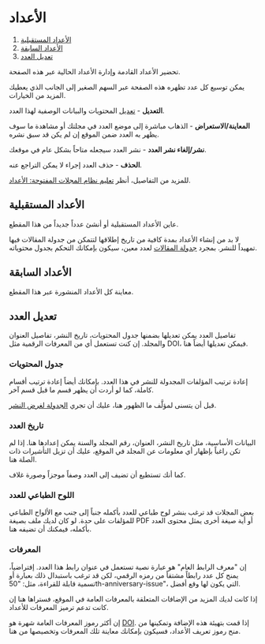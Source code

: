 ﻿# الأعداد

1. [الأعداد المستقبلية](issue-management#future-issues)
1. [الأعداد السابقة](issue-management#back-issues)
1. [تعديل العدد](issue-management#edit-issue)

تحضير الأعداد القادمة وإدارة الأعداد الحالية عبر هذه الصفحة.

يمكن توسيع كل عدد تظهره هذه الصفحة عبر السهم الصغير إلى الجانب الذي يعطيك المزيد من الخيارات.

**التعديل** - [تعديل](issue-management#edit-issue) المحتويات والبيانات الوصفية لهذا العدد.

**المعاينة/الاستعراض** - الذهاب مباشرة إلى موضع العدد في مجلتك أو مشاهدة ما سوف يظهر به العدد ضمن الموقع إن لم يكن قد سبق نشره.

**نشر/إلغاء نشر العدد** - نشر العدد سيجعله متاحاً بشكل عام في موقعك.

**الحذف** - حذف العدد إجراء لا يمكن التراجع عنه.

للمزيد من التفاصيل، أنظر [تعليم نظام المجلات المفتوحة: الأعداد](https://docs.pkp.sfu.ca/learning-ojs/ar/issues).

## <a name="future-issues"></a>الأعداد المستقبلية

عاين الأعداد المستقبلية أو أنشئ عدداً جديداً من هذا المقطع.

لا بد من إنشاء الأعداد بمدة كافية من تاريخ إطلاقها لتتمكن من جدولة المقالات فيها تمهيداً للنشر. بمجرد [جدولة المقالات](editorial-workflow/production#publish) لعدد معين، سيكون بإمكانك التحكم بجدول محتوياته.

## <a name="back-issues"></a>الأعداد السابقة

معاينة كل الأعداد المنشورة عبر هذا المقطع.

## <a name="edit-issue"></a>تعديل العدد

تفاصيل العدد يمكن تعديلها بضمنها جدول المحتويات، تاريخ النشر، تفاصيل العنوان والمجلد. إن كنت تستعمل أي من المعرفات الرقمية مثل DOI، فيمكن تعديلها أيضاً هنا.

### <a name="edit-issue-toc"></a>جدول المحتويات

إعادة ترتيب المؤلفات المجدولة للنشر في هذا العدد. بإمكانك أيضاً إعادة ترتيب أقسام كاملة، كما لو أردت أن يظهر قسم ما قبل قسم آخر.

قبل أن يتسنى لمؤلَّف ما الظهور هنا، عليك أن تجري [الجدولة لغرض النشر](editorial-workflow/production#publish).

### <a name="edit-issue-data"></a>تاريخ العدد

البيانات الأساسية، مثل تاريخ النشر، العنوان، رقم المجلد والسنة يمكن إعدادها هنا. إذا لم تكن راغباً بإظهار أي معلومات عن المجلد في الموقع، عليك أن تزيل التأشيرات ذات الصلة هنا.

كما أنك تستطيع أن تضيف إلى العدد وصفاً موجزاً وصورة غلاف.

### <a name="edit-issue-galley"></a>اللوح الطباعي للعدد

بعض المجلات قد ترغب بنشر لوح طباعي للعدد بأكمله جنباً إلى جنب مع الألواح الطباعي للمؤلفات على حدة. لو كان لديك ملف بصيغة PDF أو أية صيغة أخرى يمثل محتوى العدد بأكمله، فيمكنك أن تضيفه هنا.

### <a name="edit-issue-identifiers"></a>المعرفات

إن "معرف الرابط العام" هو عبارة نصية تستعمل في عنوان رابط هذا العدد. إفتراضياً، يمنح كل عدد رابطاً مشتقاً من رمزه الرقمي، لكن قد ترغب باستبدال ذلك بعبارة أو تسمية قابلة للقراءة، مثل: "50th-anniversary-issue"، التي يكون لها وقع أفضل.

إذا كانت لديك المزيد من الإضافات المتعلقة بالمعرفات العامة في الموقع، فستراها هنا إن كانت تدعم ترميز المعرفات للأعداد.

إن أكثر رموز المعرفات العامة شهرة هو [DOI](https://www.doi.org/). إذا قمت بتهيئة هذه الإضافة وتمكينها من منح رموز تعريف الأعداد، فسيكون بإمكانك معاينة تلك المعرفات وتخصيصها من هنا.
